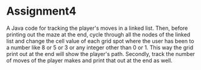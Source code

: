 # Assignment4
A Java code for tracking the player's moves in a linked list. Then, before printing out the maze at the
end, cycle through all the nodes of the linked list and change the cell value of each grid spot where
the user has been to a number like 8 or 5 or 3 or any integer other than 0 or 1. This way the grid
print out at the end will show the player's path.
Secondly, track the number of moves of the player makes and print that out at the end as well.
